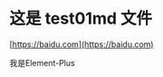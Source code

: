 # 这是 test01md 文件



[https://baidu.com](https://baidu.com)

<el-button type="primary">我是Element-Plus</el-button>